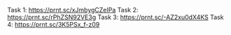 Task 1: https://prnt.sc/xJmbygCZeIPa 
Task 2: https://prnt.sc/rPhZSN92VE3g 
Task 3: https://prnt.sc/-AZ2xu0dX4KS 
Task 4: https://prnt.sc/3K5PSx_f-z09
